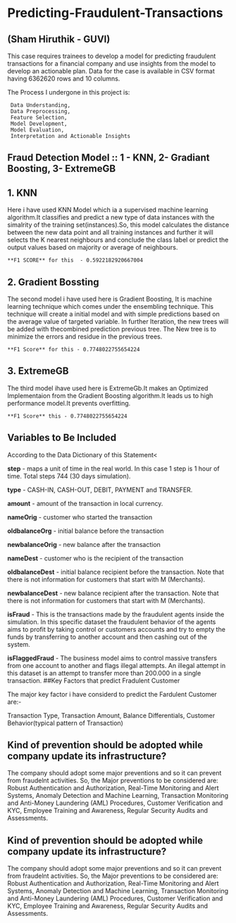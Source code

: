 # Predicting-Fraudulent-Transactions 
## (Sham Hiruthik - GUVI)

This case requires trainees to develop a model for predicting fraudulent transactions for a
financial company and use insights from the model to develop an actionable plan. Data for the
case is available in CSV format having 6362620 rows and 10 columns.

The Process I undergone in this project is:

     Data Understanding, 
     Data Preprocessing,
     Feature Selection, 
     Model Development, 
     Model Evaluation, 
     Interpretation and Actionable Insights   

## Fraud Detection Model :: 1 - KNN, 2- Gradiant Boosting, 3- ExtremeGB

## 1. KNN

  Here i have used KNN Model which ia a supervised machine learning algorithm.It classifies and predict a new type of data instances with the simalrity of the training set(instances).So, this model calculates the distance between the new data point and all training instances and further it will selects the K nearest neighbours and conclude the class label or predict the output values based on majority or average of neighbours. 

    **F1 SCORE** for this  - 0.5922182920667004
## 2. Gradient Bossting

The second model i have used here is Gradient Boosting, It is machine learning technique which comes under the ensembling technique. This technique will create a initial model and with simple predictions based on the average value of targeted variable. In further Iteration, the new trees will be added with thecombined prediction previous tree. The New tree is to minimize the errors and residue in the previous trees.

    **F1 Score** for this - 0.7748022755654224 
## 3. ExtremeGB

The third model ihave used here is ExtremeGb.It makes an Optimized Implementaion
from the Gradient Boosting algorithm.It leads us to high performance model.It prevents overfitting.

    **F1 Score** this - 0.7748022755654224

## Variables to Be Included

According to the Data Dictionary of this Statement<

**step** - maps a unit of time in the real world. In this case 1 step is 1 hour of time. Total steps 744 (30 days simulation).

**type** - CASH-IN, CASH-OUT, DEBIT, PAYMENT and TRANSFER.

**amount** - amount of the transaction in local currency.

**nameOrig** - customer who started the transaction

**oldbalanceOrg** - initial balance before the transaction

**newbalanceOrig** - new balance after the transaction

**nameDest** - customer who is the recipient of the transaction

**oldbalanceDest** - initial balance recipient before the transaction. Note that there is not information for customers that start with M (Merchants).

**newbalanceDest** - new balance recipient after the transaction. Note that there is not information for customers that start with M (Merchants).

**isFraud** - This is the transactions made by the fraudulent agents inside the simulation. In this specific dataset the fraudulent behavior of the agents aims to profit by taking control or customers accounts and try to empty the funds by transferring to another account and then cashing out of the system.

**isFlaggedFraud** - The business model aims to control massive transfers from one account to another and flags illegal attempts. An illegal attempt in this dataset is an attempt to transfer more than 200.000 in a single transaction.
##Key Factors that predict Fradulent Customer

The major key factor i have considerd to predict the Fardulent Customer are:-

Transaction Type, Transaction Amount, Balance Differentials, Customer Behavior(typical pattern of Transaction)

## Kind of prevention should be adopted while company update its infrastructure?

The company should adopt some major preventions and  so it can prevent from fraudelnt activities. So, the Major preventions to be considered are: Robust Authentication and Authorization, Real-Time Monitoring and Alert Systems,
Anomaly Detection and Machine Learning, Transaction Monitoring and Anti-Money Laundering (AML) Procedures, Customer Verification and KYC, Employee Training and Awareness, Regular Security Audits and Assessments.

## Kind of prevention should be adopted while company update its infrastructure?

The company should adopt some major preventions and  so it can prevent from fraudelnt activities. So, the Major preventions to be considered are: Robust Authentication and Authorization, Real-Time Monitoring and Alert Systems,
Anomaly Detection and Machine Learning, Transaction Monitoring and Anti-Money Laundering (AML) Procedures, Customer Verification and KYC, Employee Training and Awareness, Regular Security Audits and Assessments.
